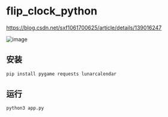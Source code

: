 # flip_clock_python

https://blog.csdn.net/sxf1061700625/article/details/139016247

![image](https://github.com/1061700625/flip_clock_python/assets/31002981/b013fb45-aa0f-4ff4-a246-470b3d609271)


## 安装
```bash
pip install pygame requests lunarcalendar
```

## 运行
```bash
python3 app.py
```
